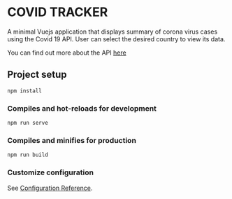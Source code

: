 # COVID TRACKER
A minimal Vuejs application that displays summary of corona virus cases using the Covid 19 API. User can select the desired country to view its data.

You can find out more about the API [here](https://covid19api.com/)

## Project setup
```
npm install
```

### Compiles and hot-reloads for development
```
npm run serve
```

### Compiles and minifies for production
```
npm run build
```

### Customize configuration
See [Configuration Reference](https://cli.vuejs.org/config/).
